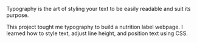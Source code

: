 Typography is the art of styling your text to be easily readable and suit its purpose.

This project tought me typography to build a nutrition label webpage.
I learned how to style text, adjust line height, and position text using CSS.
